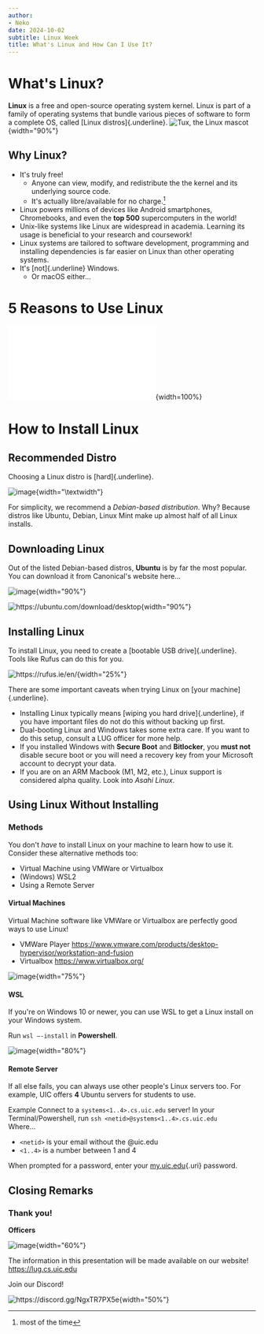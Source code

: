 ```yaml
---
author:
- Neko
date: 2024-10-02
subtitle: Linux Week
title: What's Linux and How Can I Use It?
---
```

# What's Linux?
**Linux** is a free and open-source operating system kernel. Linux
is part of a family of operating systems that bundle various pieces of
software to form a complete OS, called [Linux distros]{.underline}.
![Tux, the Linux mascot](/static/linux-week/what-linux-and-install/tux.svg){width="90%"}

## Why Linux?
-   It's truly free!
    -   Anyone can view, modify, and redistribute the the kernel and its
        underlying source code.
    -   It's actually libre/available for no charge.[^1]
-   Linux powers millions of devices like Android smartphones,
    Chromebooks, and even the **top 500** supercomputers in the world!
-   Unix-like systems like Linux are widespread in academia. Learning
    its usage is beneficial to your research and coursework!
-   Linux systems are tailored to software development, programming and
    installing dependencies is far easier on Linux than other operating
    systems.
-   It's [not]{.underline} Windows.
    -   Or macOS either\...

# 5 Reasons to Use Linux
![image](/static/linux-week/what-linux-and-install/why_you_should_use_linux.pdf){width=100%}

# How to Install Linux
## Recommended Distro
Choosing a Linux distro is [hard]{.underline}.

![image](/static/linux-week/what-linux-and-install/distrowatch.png){width="\\textwidth"}

For simplicity, we recommend a *Debian-based distribution*. Why?
Because distros like Ubuntu, Debian, Linux Mint make up almost half of
all Linux installs.

## Downloading Linux
Out of the listed Debian-based distros, **Ubuntu** is
by far the most popular. You can download it from Canonical's website
here\...

![image](/static/linux-week/what-linux-and-install/ubuntu-logo.svg){width="90%"}

![<https://ubuntu.com/download/desktop>](/static/linux-week/what-linux-and-install/ubuntu.svg){width="90%"}

## Installing Linux
To install Linux, you need to create a [bootable USB
drive]{.underline}. Tools like Rufus can do this for you.

![<https://rufus.ie/en/>](/static/linux-week/what-linux-and-install/rufus.png){width="25%"}

There are some important caveats when trying Linux on
[your machine]{.underline}.

-   Installing Linux typically means [wiping you hard
    drive]{.underline}, if you have important files do not do this
    without backing up first.
-   Dual-booting Linux and Windows takes some extra care. If you want to
    do this setup, consult a LUG officer for more help.
-   If you installed Windows with **Secure Boot** and **Bitlocker**, you
    **must not** disable secure boot or you will need a recovery key
    from your Microsoft account to decrypt your data.
-   If you are on an ARM Macbook (M1, M2, etc.), Linux support is
    considered alpha quality. Look into *Asahi Linux*.

## Using Linux Without Installing

### Methods
You don't *have* to install Linux on your machine to learn how
to use it. Consider these alternative methods too:

-   Virtual Machine using VMWare or Virtualbox
-   (Windows) WSL2
-   Using a Remote Server

#### Virtual Machines
Virtual Machine software like VMWare or Virtualbox are
perfectly good ways to use Linux!

-   VMWare Player
    <https://www.vmware.com/products/desktop-hypervisor/workstation-and-fusion>
-   Virtualbox <https://www.virtualbox.org/>

![image](/static/linux-week/what-linux-and-install/vm.png){width="75%"}

#### WSL
If you're on Windows 10 or newer, you can use WSL to get a Linux
install on your Windows system.

Run `wsl –-install` in **Powershell**.

![image](/static/linux-week/what-linux-and-install/wsl.png){width="80%"}

#### Remote Server
If all else fails, you can always use other people's Linux
servers too. For example, UIC offers **4** Ubuntu servers for students
to use.

Example Connect to a `systems<1..4>.cs.uic.edu` server! In your
Terminal/Powershell, run `ssh <netid>@systems<1..4>.cs.uic.edu`\
Where\...

-   `<netid>` is your email without the \@uic.edu
-   `<1..4>` is a number between 1 and 4

When prompted for a password, enter your [my.uic.edu](/static/linux-week/what-linux-and-install/my.uic.edu){.uri}
password.

## Closing Remarks

### Thank you!

**Officers**

![image](/static/linux-week/what-linux-and-install/officers.png){width="60%"}

The information in this presentation will be made available on our
website!\
<https://lug.cs.uic.edu>

Join our Discord!

![<https://discord.gg/NgxTR7PX5e>](/static/linux-week/what-linux-and-install/lug-discord.svg){width="50%"}

[^1]: most of the time
